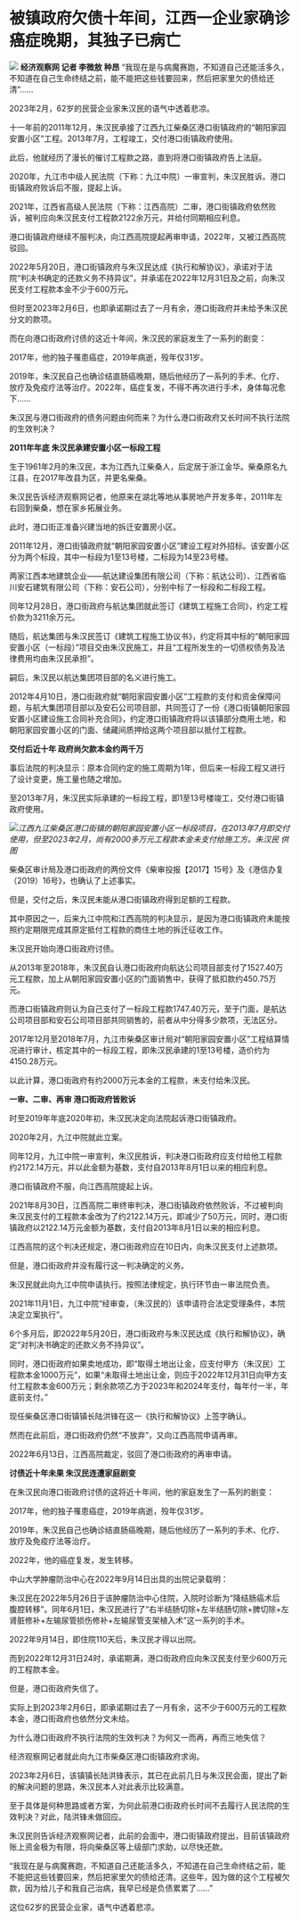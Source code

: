 # 被镇政府欠债十年间，江西一企业家确诊癌症晚期，其独子已病亡

![](https://inews.gtimg.com/newsapp_bt/0/15648907166/1000)
**经济观察网 记者 李微敖 种昂**
“我现在是与病魔赛跑，不知道自己还能活多久，不知道在自己生命终结之前，能不能把这些钱要回来，然后把家里欠的债给还清”……

2023年2月，62岁的民营企业家朱汉民的语气中透着悲凉。

十一年前的2011年12月，朱汉民承接了江西九江柴桑区港口街镇政府的“朝阳家园安置小区”工程。2013年7月，工程竣工，交付港口街镇政府使用。

此后，他就经历了漫长的催讨工程款之路，直到将港口街镇政府告上法庭。

2020年，九江市中级人民法院（下称：九江中院）一审宣判，朱汉民胜诉。港口街镇政府败诉后不服，提起上诉。

2021年，江西省高级人民法院（下称：江西高院）二审，港口街镇政府依然败诉，被判应向朱汉民支付工程款2122余万元，并给付同期相应利息。

港口街镇政府继续不服判决，向江西高院提起再审申请，2022年，又被江西高院驳回。

2022年5月20日，港口街镇政府与朱汉民达成《执行和解协议》，承诺对于法院“判决书确定的还款义务不持异议”，并承诺在2022年12月31日及之前，向朱汉民支付工程款本金不少于600万元。

但时至2023年2月6日，也即承诺期过去了一月有余，港口街政府并未给予朱汉民分文的款项。

而在向港口街政府讨债的这近十年间，朱汉民的家庭发生了一系列的剧变：

2017年，他的独子罹患癌症，2019年病逝，殁年仅31岁。

2019年，朱汉民自己也确诊结直肠癌晚期，随后他经历了一系列的手术、化疗、放疗及免疫疗法等治疗。2022年，癌症复发，不得不再次进行手术，身体每况愈下……

朱汉民与港口街政府的债务问题由何而来？为什么港口街政府又长时间不执行法院的生效判决？

**2011年年底 朱汉民承建安置小区一标段工程**

生于1961年2月的朱汉民，本为江西九江柴桑人，后定居于浙江金华。柴桑原名九江县，在2017年改县为区，并更名柴桑。

朱汉民告诉经济观察网记者，他原来在湖北等地从事房地产开发多年，2011年左右回到柴桑，想在家乡拓展业务。

此时，港口街正准备兴建当地的拆迁安置房小区。

2011年12月，港口街镇政府就“朝阳家园安置小区”建设工程对外招标。该安置小区分为两个标段，其中一标段为1至13号楼，二标段为14至23号楼。

两家江西本地建筑企业——航达建设集团有限公司（下称：航达公司）、江西省临川安石建筑有限公司（下称：安石公司），分别中标了一标段和二标段工程。

同年12月28日，港口街政府与航达集团就此签订《建筑工程施工合同》，约定工程价款为3211余万元。

随后，航达集团与朱汉民签订《建筑工程施工协议书》，约定将其中标的“朝阳家园安置小区（一标段）”项目交由朱汉民施工，并且“工程所发生的一切债权债务及法律费用均由朱汉民承担”。

嗣后，朱汉民以航达集团项目部的名义进行施工。

2012年4月10日，港口街政府就“朝阳家园安置小区”工程款的支付和资金保障问题，与航大集团项目部以及安石公司项目部，共同签订了一份《港口街镇朝阳家园安置小区建设施工合同补充合同》，约定港口街镇政府将以该镇部分商用土地，和朝阳家园安置小区的门面、储藏间质押给这两个项目部以抵付工程款。

**交付后近十年 政府尚欠款本金约两千万**

事后法院的判决显示：原本合同约定的施工周期为1年，但后来一标段工程又进行了设计变更，施工量也随之增加。

至2013年7月，朱汉民实际承建的一标段工程，即1至13号楼竣工，交付港口街镇政府使用。

![](https://inews.gtimg.com/newsapp_bt/0/15648907168/1000)_江西九江柴桑区港口街镇的朝阳家园安置小区一标段项目，在2013年7月即交付使用，但至2023年2月，尚有2000多万元工程款本金未支付给施工方。朱汉民
供图_

柴桑区审计局及港口街政府的两份文件《柴审投报【2017】15号》及《港信办复（2019）16号》，也确认了上述事实。

但是，交付之后，朱汉民未能从港口街镇政府得到足额的工程款。

其中原因之一，后来九江中院和江西高院的判决显示，是因为港口街镇政府未能按照约定期限完成其原定抵付工程款的商住土地的拆迁征收工作。

朱汉民开始向港口街政府讨债。

从2013年至2018年，朱汉民自认港口街政府向航达公司项目部支付了1527.40万元工程款，加上从朝阳家园安置小区的门面销售中，获得了抵扣款约450.75万元。

而港口街镇政府则认为自己支付了一标段工程款1747.40万元，至于门面，是航达公司项目部和安石公司项目部共同销售的，前者从中分得多少款项，无法区分。

2017年12月至2018年7月，九江市柴桑区审计局对“朝阳家园安置小区”工程结算情况进行审计，核定其中的一标段工程，即朱汉民承建的1至13号楼，造价约为4150.28万元。

以此计算，港口街政府有约2000万元本金的工程款，未支付给朱汉民。

**一审、二审、再审 港口街政府皆败诉**

时至2019年年底2020年初，朱汉民决定向法院起诉港口街镇政府。

2020年2月，九江中院就此立案。

同年12月，九江中院一审宣判，朱汉民胜诉，判决港口街政府应支付给他工程款约2172.14万元，并以此金额为基数，支付自2013年8月1日以来的相应利息。

港口街镇政府不服，向江西高院提起上诉。

2021年8月30日，江西高院二审终审判决，港口街镇政府依然败诉，不过被判向朱汉民支付的工程款本金改为了约2122.14万元，即减少了50万元，同时，港口街镇政府以2122.14万元金额为基数，支付自2013年8月1日以来的相应利息。

江西高院的这个判决还规定，港口街政府应在10日内，向朱汉民支付上述款项。

但是，港口街政府并没有履行这一判决确定的义务。

朱汉民就此向九江中院申请执行。按照法律规定，执行环节由一审法院负责。

2021年11月1日，九江中院“经审查，（朱汉民的）该申请符合法定受理条件，本院决定立案执行”。

6个多月后，即2022年5月20日，港口街政府与朱汉民达成《执行和解协议》，确定“对判决书确定的还款义务不持异议”。

同时，港口街政府如果卖地成功，即“取得土地出让金，应支付甲方（朱汉民）工程款本金1000万元”，如果“未取得土地出让金，则应于2022年12月31日向甲方支付工程款本金600万元；剩余款项乙方于2023年和2024年支付，每年付一半，年底前支付。”

现任柴桑区港口街镇镇长陆洪锋在这一《执行和解协议》上签字确认。

然而在此前后，港口街政府仍然“不放弃”，又向江西高院申请再审。

2022年6月13日，江西高院裁定，驳回了港口街政府的再审申请。

**讨债近十年未果 朱汉民连遭家庭剧变**

在朱汉民向港口街政府讨债的这将近十年间，他的家庭发生了一系列的剧变：

2017年，他的独子罹患癌症，2019年病逝，殁年仅31岁。

2019年，朱汉民自己也确诊结直肠癌晚期，随后他经历了一系列的手术、化疗、放疗及免疫疗法等治疗。

2022年，他的癌症复发，发生转移。

中山大学肿瘤防治中心在2022年9月14日出具的出院记录载明：

朱汉民在2022年5月26日于该肿瘤防治中心住院，入院时诊断为“降结肠癌术后
腹腔转移”。同年6月1日，朱汉民进行了“右半结肠切除+左半结肠切除+脾切除+左肾脏修补+左输尿管损伤修补+左输尿管支架植入术”这一系列的手术。

2022年9月14日，即住院110天后，朱汉民才得以出院。

而到2022年12月31日24时，承诺期满，港口街政府应向朱汉民支付至少600万元的工程款本金。

但是，港口街政府失信了。

实际上到2023年2月6日，即承诺期过去了一月有余，这不少于600万元的工程款本金，港口街政府也依然分文未给。

为什么港口街政府不执行法院的生效判决？为何又一而再，再而三地失信？

经济观察网记者就此向九江市柴桑区港口街镇政府求询。

2023年2月6日，该镇镇长陆洪锋表示，其已在此前几日与朱汉民会面，提出了新的解决问题的思路，朱汉民本人对此表示比较满意。

至于具体是何种思路或者方案，为何此前港口街政府长时间不去履行人民法院的生效判决？对此，陆洪锋未做回应。

朱汉民则告诉经济观察网记者，此前的会面中，港口街镇政府提出，目前该镇政府账上资金极为有限，将向柴桑区等上级部门求助，以尽快还款。

“我现在是与病魔赛跑，不知道自己还能活多久，不知道在自己生命终结之前，能不能把这些钱要回来，然后把家里欠的债给还清。这些年，因为做的这个工程被欠款，因为给儿子和我自己治病，我早已经是负债累累了……”

这位62岁的民营企业家，语气中透着悲凉。

